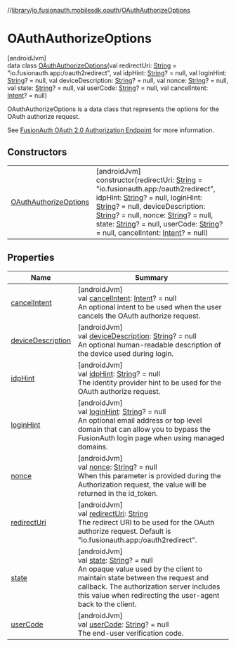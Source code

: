 //[library](../../../index.md)/[io.fusionauth.mobilesdk.oauth](../index.md)/[OAuthAuthorizeOptions](index.md)

# OAuthAuthorizeOptions

[androidJvm]\
data class [OAuthAuthorizeOptions](index.md)(val redirectUri: [String](https://kotlinlang.org/api/core/kotlin-stdlib/kotlin/-string/index.html) = &quot;io.fusionauth.app:/oauth2redirect&quot;, val idpHint: [String](https://kotlinlang.org/api/core/kotlin-stdlib/kotlin/-string/index.html)? = null, val loginHint: [String](https://kotlinlang.org/api/core/kotlin-stdlib/kotlin/-string/index.html)? = null, val deviceDescription: [String](https://kotlinlang.org/api/core/kotlin-stdlib/kotlin/-string/index.html)? = null, val nonce: [String](https://kotlinlang.org/api/core/kotlin-stdlib/kotlin/-string/index.html)? = null, val state: [String](https://kotlinlang.org/api/core/kotlin-stdlib/kotlin/-string/index.html)? = null, val userCode: [String](https://kotlinlang.org/api/core/kotlin-stdlib/kotlin/-string/index.html)? = null, val cancelIntent: [Intent](https://developer.android.com/reference/kotlin/android/content/Intent.html)? = null)

OAuthAuthorizeOptions is a data class that represents the options for the OAuth authorize request.

See [FusionAuth OAuth 2.0 Authorization Endpoint](https://fusionauth.io/docs/lifecycle/authenticate-users/oauth/endpoints#authorize) for more information.

## Constructors

| | |
|---|---|
| [OAuthAuthorizeOptions](-o-auth-authorize-options.md) | [androidJvm]<br>constructor(redirectUri: [String](https://kotlinlang.org/api/core/kotlin-stdlib/kotlin/-string/index.html) = &quot;io.fusionauth.app:/oauth2redirect&quot;, idpHint: [String](https://kotlinlang.org/api/core/kotlin-stdlib/kotlin/-string/index.html)? = null, loginHint: [String](https://kotlinlang.org/api/core/kotlin-stdlib/kotlin/-string/index.html)? = null, deviceDescription: [String](https://kotlinlang.org/api/core/kotlin-stdlib/kotlin/-string/index.html)? = null, nonce: [String](https://kotlinlang.org/api/core/kotlin-stdlib/kotlin/-string/index.html)? = null, state: [String](https://kotlinlang.org/api/core/kotlin-stdlib/kotlin/-string/index.html)? = null, userCode: [String](https://kotlinlang.org/api/core/kotlin-stdlib/kotlin/-string/index.html)? = null, cancelIntent: [Intent](https://developer.android.com/reference/kotlin/android/content/Intent.html)? = null) |

## Properties

| Name | Summary |
|---|---|
| [cancelIntent](cancel-intent.md) | [androidJvm]<br>val [cancelIntent](cancel-intent.md): [Intent](https://developer.android.com/reference/kotlin/android/content/Intent.html)? = null<br>An optional intent to be used when the user cancels the OAuth authorize request. |
| [deviceDescription](device-description.md) | [androidJvm]<br>val [deviceDescription](device-description.md): [String](https://kotlinlang.org/api/core/kotlin-stdlib/kotlin/-string/index.html)? = null<br>An optional human-readable description of the device used during login. |
| [idpHint](idp-hint.md) | [androidJvm]<br>val [idpHint](idp-hint.md): [String](https://kotlinlang.org/api/core/kotlin-stdlib/kotlin/-string/index.html)? = null<br>The identity provider hint to be used for the OAuth authorize request. |
| [loginHint](login-hint.md) | [androidJvm]<br>val [loginHint](login-hint.md): [String](https://kotlinlang.org/api/core/kotlin-stdlib/kotlin/-string/index.html)? = null<br>An optional email address or top level domain that can allow you to bypass the FusionAuth login     page when using managed domains. |
| [nonce](nonce.md) | [androidJvm]<br>val [nonce](nonce.md): [String](https://kotlinlang.org/api/core/kotlin-stdlib/kotlin/-string/index.html)? = null<br>When this parameter is provided during the Authorization request, the value will be returned in the     id_token. |
| [redirectUri](redirect-uri.md) | [androidJvm]<br>val [redirectUri](redirect-uri.md): [String](https://kotlinlang.org/api/core/kotlin-stdlib/kotlin/-string/index.html)<br>The redirect URI to be used for the OAuth authorize request.     Default is &quot;io.fusionauth.app:/oauth2redirect&quot;. |
| [state](state.md) | [androidJvm]<br>val [state](state.md): [String](https://kotlinlang.org/api/core/kotlin-stdlib/kotlin/-string/index.html)? = null<br>An opaque value used by the client to maintain state between the request and callback. The     authorization server includes this value when redirecting the user-agent back to the client. |
| [userCode](user-code.md) | [androidJvm]<br>val [userCode](user-code.md): [String](https://kotlinlang.org/api/core/kotlin-stdlib/kotlin/-string/index.html)? = null<br>The end-user verification code. |